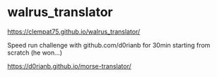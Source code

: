 # walrus_translator

https://clempat75.github.io/walrus_translator/

Speed run challenge with github.com/d0rianb for 30min starting from scratch (he won...) 

https://d0rianb.github.io/morse-translator/
